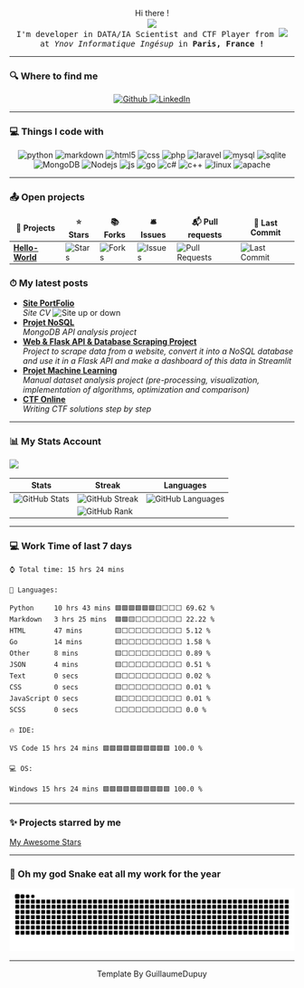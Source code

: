 <p align="center">Hi there ! <br> 
  <samp>
    <img  align="center" src="https://readme-typing-svg.herokuapp.com/?lines=👋%20I%27m%20Guillaume,;Welcome+To%20My%20Github%20Profile.&font=Fira%20Code&center=true&width=380&height=50" 
       style="max-width: 100%;">
    <br>I'm developer in DATA/IA Scientist and CTF Player from <img src="https://cdn-icons-png.flaticon.com/512/197/197560.png" width="13"/>
    <br>at <em>Ynov Informatique Ingésup</em> in <b>Paris, France !</b>
  </samp>
</p>

<hr>

<h3>🔍 Where to find me</h3>

<p align="center">
  <a href="https://github.com/GuillaumeDupuy" target="_blank">
    <img alt="Github" src="https://img.shields.io/badge/GitHub-%2312100E.svg?&style=for-the-badge&logo=Github&logoColor=white" />
  </a> 
  <a href="https://www.linkedin.com/in/guillaume-dupuy/" target="_blank">
    <img alt="LinkedIn" src="https://img.shields.io/badge/linkedin-%230077B5.svg?&style=for-the-badge&logo=linkedin&logoColor=white" />
  </a>
</p>

<hr>

<h3>💻 Things I code with</h3>

<p align="center">
  <img alt="python" src="https://img.shields.io/badge/python-3670A0?style=for-the-badge&logo=python&logoColor=ffdd54" />
  <img alt="markdown" src="https://img.shields.io/badge/markdown-%23000000.svg?style=for-the-badge&logo=markdown&logoColor=white" />
  <img alt="html5" src="https://img.shields.io/badge/HTML5-E34F26?style=for-the-badge&logo=html5&logoColor=white" />
  <img alt="css" src="https://img.shields.io/badge/CSS-239120?&style=for-the-badge&logo=css3&logoColor=white" />
  <img alt="php" src="https://img.shields.io/badge/PHP-777BB4?style=for-the-badge&logo=php&logoColor=white" />
  <img alt="laravel" src="https://img.shields.io/badge/Laravel-FF2D20?style=for-the-badge&logo=laravel&logoColor=white" />
  <img alt="mysql" src="https://img.shields.io/badge/MySQL-00000F?style=for-the-badge&logo=mysql&logoColor=white" />
  <img alt="sqlite" src="https://img.shields.io/badge/SQLite-07405E?style=for-the-badge&logo=sqlite&logoColor=white" />
  <img alt="MongoDB" src="https://img.shields.io/badge/MongoDB-4EA94B?style=for-the-badge&logo=mongodb&logoColor=white" />
  <img alt="Nodejs" src="https://img.shields.io/badge/Node.js-43853D?style=for-the-badge&logo=node.js&logoColor=white" />
  <img alt="js" src="https://img.shields.io/badge/JavaScript-F7DF1E?style=for-the-badge&logo=javascript&logoColor=black" />
  <img alt="go" src="https://img.shields.io/badge/go-%2300ADD8.svg?style=for-the-badge&logo=go&logoColor=white"/>
  <img alt="c#" src="https://img.shields.io/badge/C%23-239120?style=for-the-badge&logo=c-sharp&logoColor=white" />
  <img alt="c++" src="https://img.shields.io/badge/C%2B%2B-00599C?style=for-the-badge&logo=c%2B%2B&logoColor=white" />
  <img alt="linux" src="https://img.shields.io/badge/Linux-FCC624?style=for-the-badge&logo=linux&logoColor=black"/>
  <img alt="apache" src="https://img.shields.io/badge/apache-%23D42029.svg?style=for-the-badge&logo=apache&logoColor=white"/>
</p>

<hr>

<h3>📤 Open projects</h3>

<table>
  <thead align="center">
    <tr>
      <td><b>📂 Projects</b></td>
      <td><b>⭐ Stars</b></td>
      <td><b>📚 Forks</b></td>
      <td><b>🛎 Issues</b></td>
      <td><b>📬 Pull requests</b></td>
      <td><b>🔨 Last Commit</b></td>
    </tr>
  </thead>
  <tbody>
    <tr>
      <td><a href="https://github.com/tot0p/Hello-World"><b>Hello-World</b></a></td>
      <td><img alt="Stars" src="https://img.shields.io/github/stars/tot0p/Hello-World.svg"/></td>
      <td><img alt="Forks" src="https://img.shields.io/github/forks/tot0p/Hello-World.svg"/></td>
      <td><img alt="Issues" src="https://img.shields.io/github/issues/tot0p/Hello-World.svg"/></td>
      <td><img alt="Pull Requests" src="https://img.shields.io/github/issues-pr/tot0p/Hello-World.svg"/></td>
      <td><img alt="Last Commit" src="https://img.shields.io/github/last-commit/tot0p/Hello-World.svg"></img> </td>
    </tr>
  </tbody>
</table>

<h3>⏱ My latest posts</h3>
<ul>
  <li><a href="https://guillaumedupuy.fr/"><b>Site PortFolio</b></a><br/><i>Site CV </i><img alt="Site up or down" src="https://img.shields.io/website-up-down-green-red/http/guillaumedupuy.fr.svg"/></li>
  <li><a href="https://github.com/GuillaumeDupuy/Projet_NoSQL"><b>Projet NoSQL</b></a><br/><i>MongoDB API analysis project</i></li>
  <li><a href="https://github.com/GuillaumeDupuy/Scraping_Python"><b>Web & Flask API & Database Scraping Project</b></a><br/><i>Project to scrape data from a website, convert it into a NoSQL database and use it in a Flask API and make a dashboard of this data in Streamlit</i></li>
  <li><a href="https://github.com/GuillaumeDupuy/Machine-Learning"><b>Projet Machine Learning</b></a><br/><i>Manual dataset analysis project (pre-processing, visualization, implementation of algorithms, optimization and comparison)</i></li>
  <li><a href="https://github.com/GuillaumeDupuy/CTF"><b>CTF Online</b></a><br/><i>Writing CTF solutions step by step</i></li>
</ul>

<hr>

<h3>📊 My Stats Account</h3>

![](https://activity-graph.herokuapp.com/graph?username=guillaumedupuy&theme=react-dark)


|Stats |Streak |Languages
|---|---|---|
|![GitHub Stats](https://github-readme-stats.vercel.app/api?username=GuillaumeDupuy&theme=bear&count_private=true&card_width=8&include_all_commits=true&show_icons=true&hide=issues)|![GitHub Streak](https://github-readme-streak-stats.herokuapp.com/?user=GuillaumeDupuy&theme=dracula&hide_border=true)|![GitHub Languages](https://github-readme-stats.vercel.app/api/top-langs/?username=GuillaumeDupuy&theme=bear&layout=compact&langs_count=8&hide=Jupyter%20Notebook)
||![GitHub Rank](https://github-profile-trophy.vercel.app/?username=GuillaumeDupuy&theme=dracula&title=Commits,Repositories,Followers,MultiLanguage,PullRequest,Stars)

<hr>

<h3>💻 Work Time of last 7 days</h3>

<!--WAKATIME-->
```text
⌚ Total time: 15 hrs 24 mins

💬 Languages:

Python     10 hrs 43 mins 🟩🟩🟩🟩🟩🟩🟨⬜⬜⬜ 69.62 %
Markdown   3 hrs 25 mins  🟩🟩🟨⬜⬜⬜⬜⬜⬜⬜ 22.22 %
HTML       47 mins        🟨⬜⬜⬜⬜⬜⬜⬜⬜⬜ 5.12 %
Go         14 mins        🟨⬜⬜⬜⬜⬜⬜⬜⬜⬜ 1.58 %
Other      8 mins         🟨⬜⬜⬜⬜⬜⬜⬜⬜⬜ 0.89 %
JSON       4 mins         🟨⬜⬜⬜⬜⬜⬜⬜⬜⬜ 0.51 %
Text       0 secs         🟨⬜⬜⬜⬜⬜⬜⬜⬜⬜ 0.02 %
CSS        0 secs         🟨⬜⬜⬜⬜⬜⬜⬜⬜⬜ 0.01 %
JavaScript 0 secs         🟨⬜⬜⬜⬜⬜⬜⬜⬜⬜ 0.01 %
SCSS       0 secs         ⬜⬜⬜⬜⬜⬜⬜⬜⬜⬜ 0.0 %

🔥 IDE:

VS Code 15 hrs 24 mins 🟩🟩🟩🟩🟩🟩🟩🟩🟩🟩 100.0 %

💻 OS:

Windows 15 hrs 24 mins 🟩🟩🟩🟩🟩🟩🟩🟩🟩🟩 100.0 %
```
<!--/WAKATIME-->

<hr>

<h3>✨ Projects starred by me</h3>

[My Awesome Stars](https://guillaumedupuy.github.io/my-awesome-stars/)

<hr>

<h3>🐍 Oh my god Snake eat all my work for the year</h3>

![Snake animation](https://github.com/GuillaumeDupuy/GuillaumeDupuy/blob/output/github-contribution-grid-snake.svg)

<hr>

<p align="center">Template By GuillaumeDupuy</p>
